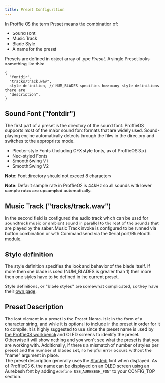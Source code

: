 ```yaml
---
title: Preset Configuration
---
```

In Proffie OS the term Preset means the combination of:
* Sound Font
* Music Track
* Blade Style
* A name for the preset

Presets are defined in object array of type _Preset_. A single Preset looks something like this:

    {
      "fontdir",
      "tracks/track.wav",
      style definition, // NUM_BLADES specifies how many style definitions there are
      "description",
    }

## Sound Font ("fontdir")
The first part of a preset is the directory of the sound font.
ProffieOS supports most of the major sound font formats that are widely used.
Sound-playing engine automatically detects through the files in the directory and switches to the appropriate mode.
* Plecter-style Fonts  (Including CFX style fonts, as of ProffieOS 3.x)
* Nec-styled Fonts
* Smooth Swing V1
* Smooth Swing V2

**Note**: Font directory should not exceed 8 characters

**Note**: Default sample rate in ProffieOS is 44kHz so all sounds with lower sample rates are upsampled automatically.

## Music Track ("tracks/track.wav")
In the second field is configured the audio track which can be used for soundtrack music or ambient sound in parallel to the rest of the sounds that are played by the saber.
Music Track invoke is configured to be runned via button combination or with Command send via the Serial port/Bluetooth module.

## Style definition
The style definition specifies the look and behavior of the blade itself. If more then one blade is used (NUM_BLADES is greater than 1) then more then one styles have to be defined in the current preset.

Style definitions, or "blade styles" are somewhat complicated, so they have their [own page](/config/styles/blade-styles.html).

## Preset Description
The last element in a preset is the Preset Name. It is in the form of a character string, and while it is optional to include in the preset in order for it to compile, it is highly suggested to use since the preset name is used by [the ProffieOS workbench](/webusb.html) and OLED screens to identify the preset. Otherwise it will show nothing and you won't see what the preset is that you are working with.
Additionally, if there's a mismatch of number of styles per preset and the number of blades set, no helpful error occurs without the "name" argument in place.  
The preset description generally uses the [StarJedi](https://www.dafont.com/star-jedi.font) font when displayed.
As of ProffieOS 6, the name can be displayed on an OLED screen using an Aurebesh font by adding `#define USE_AUREBESH_FONT` to your CONFIG_TOP section.

